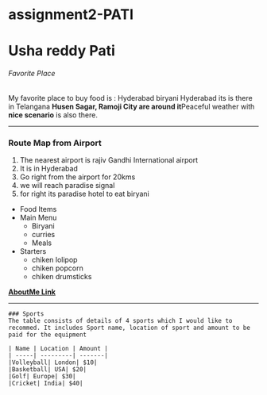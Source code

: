 # assignment2-PATI
# Usha reddy Pati
######  Favorite Place

My favorite place to buy food is : Hyderabad biryani
Hyderabad its is there in Telangana **Husen Sagar, Ramoji City are around it**Peaceful weather with **nice scenario** is also there.
***
### Route Map from Airport

1. The nearest airport is rajiv Gandhi International airport
2. It is in Hyderabad
3. Go right from the airport for 20kms
4. we will reach paradise signal
5. for right its paradise hotel to eat biryani

* Food Items
* Main Menu
    * Biryani
    * curries
    * Meals
* Starters
    * chiken lolipop
    * chiken popcorn
    * chiken drumsticks

 **[AboutMe Link](AboutMe.md)**
 
 ***
    ### Sports
    The table consists of details of 4 sports which I would like to recommed. It includes Sport name, location of sport and amount to be paid for the equipment

    | Name | Location | Amount |
    | -----| ---------| -------|
    |Volleyball| London| $10|
    |Basketball| USA| $20|
    |Golf| Europe| $30|
    |Cricket| India| $40|

